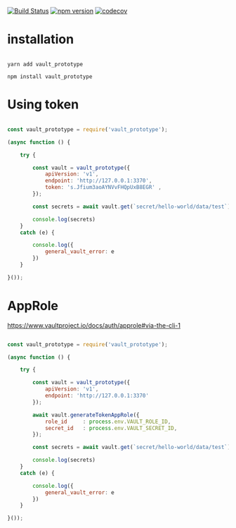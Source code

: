 
[![Build Status](https://travis-ci.com/stopsopa/vault_prototype.svg?branch=master)](https://travis-ci.com/stopsopa/vault_prototype)
[![npm version](https://badge.fury.io/js/vault_prototype.svg)](https://badge.fury.io/js/vault_prototype)
[![codecov](https://codecov.io/gh/stopsopa/vault_prototype/branch/master/graph/badge.svg?token=QDL8DQ33UY)](https://codecov.io/gh/stopsopa/vault_prototype)



# installation

```

yarn add vault_prototype

npm install vault_prototype

```

# Using token

```js

const vault_prototype = require('vault_prototype');

(async function () {

    try {

        const vault = vault_prototype({
            apiVersion: 'v1',
            endpoint: 'http://127.0.0.1:3370',
            token: 's.Jfium3aoAYNVvFHQpUxB8EGR' ,
        });

        const secrets = await vault.get(`secret/hello-world/data/test`);

        console.log(secrets)
    }
    catch (e) {

        console.log({
            general_vault_error: e
        })
    }

}());

```

# AppRole

https://www.vaultproject.io/docs/auth/approle#via-the-cli-1

```js

const vault_prototype = require('vault_prototype');

(async function () {

    try {

        const vault = vault_prototype({
            apiVersion: 'v1',
            endpoint: 'http://127.0.0.1:3370'
        });

        await vault.generateTokenAppRole({
            role_id     : process.env.VAULT_ROLE_ID,
            secret_id   : process.env.VAULT_SECRET_ID,
        });

        const secrets = await vault.get(`secret/hello-world/data/test`);

        console.log(secrets)
    }
    catch (e) {

        console.log({
            general_vault_error: e
        })
    }

}());

```

